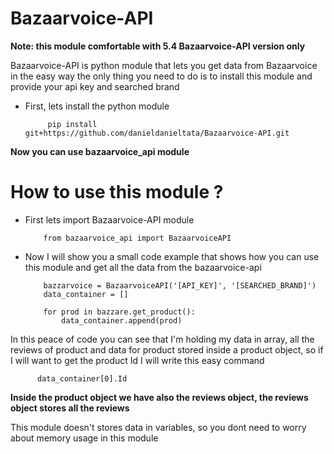 # Bazaarvoice-API

**Note: this module comfortable with 5.4 Bazaarvoice-API version only**

Bazaarvoice-API is python module that lets you get data from Bazaarvoice in the easy way
the only thing you need to do is to install this module and provide your api key and searched brand

* First, lets install the python module

           pip install git+https://github.com/danieldanieltata/Bazaarvoice-API.git

**Now you can use bazaarvoice_api module**

# How to use this module ?

* First lets import Bazaarvoice-API module

          from bazaarvoice_api import BazaarvoiceAPI

* Now I will show you a small code example that shows how you can use this module and get all the data from the bazaarvoice-api

          bazzarvoice = BazaarvoiceAPI('[API_KEY]', '[SEARCHED_BRAND]')
          data_container = []

          for prod in bazzare.get_product():
              data_container.append(prod)

In this peace of code you can see that I'm holding my data in array, all the reviews of product and data for product stored inside a product object,
so if I will want to get the product Id I will write this easy command

          data_container[0].Id

**Inside the product object we have also the reviews object, the reviews object stores all the reviews**

This module doesn't stores data in variables, so you dont need to worry about memory usage in this module
